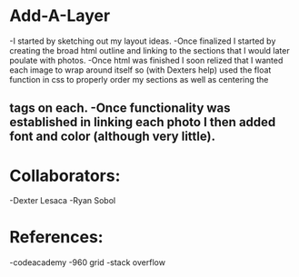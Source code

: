 Add-A-Layer
===========
-I started by sketching out my layout ideas.
-Once finalized I started by creating the broad html outline and linking to the sections that I would later poulate with photos.
-Once html was finished I soon relized that I wanted each image to wrap around itself so (with Dexters help) used the float function in css to properly order my sections as well as centering the <h2> tags on each.
-Once functionality was established in linking each photo I then added font and color (although very little).

Collaborators:
===========
-Dexter Lesaca
-Ryan Sobol

References:
===========
-codeacademy
-960 grid
-stack overflow
